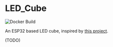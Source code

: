 # LED_Cube
![Docker Build](https://github.com/elliotmatson/LED_Cube/actions/workflows/build.yml/badge.svg)

An ESP32 based LED cube, inspired by [this project](https://github.com/Staacks/there.oughta.be/tree/master/led-cube).


(TODO)

